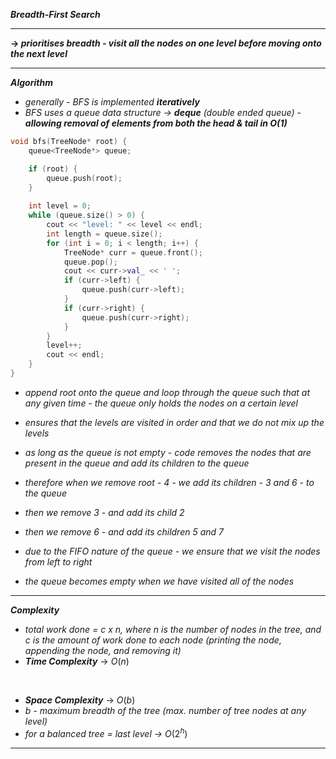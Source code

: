 ***Breadth-First Search***

- - - 

**→ *prioritises breadth - visit all the nodes on one level before moving onto the next level***

- - - 

***Algorithm***

- *generally - BFS is implemented **iteratively***
- *BFS uses a queue data structure → **deque** (double ended queue) - **allowing removal of elements from both the head & tail in O(1)***

```c++
void bfs(TreeNode* root) {
    queue<TreeNode*> queue;

    if (root) {
        queue.push(root);
    }
    
    int level = 0;
    while (queue.size() > 0) {
        cout << "level: " << level << endl;
        int length = queue.size();
        for (int i = 0; i < length; i++) {
            TreeNode* curr = queue.front();
            queue.pop();
            cout << curr->val_ << ' ';
            if (curr->left) {
                queue.push(curr->left);
            }
            if (curr->right) {
                queue.push(curr->right);
            }
        }
        level++;
        cout << endl;
    }
}
```

- *append root onto the queue and loop through the queue such that at any given time - the queue only holds the nodes on a certain level*
- *ensures that the levels are visited in order and that we do not mix up the levels*

- *as long as the queue is not empty - code removes the nodes that are present in the queue and add its children to the queue*
- *therefore when we remove root - 4 - we add its children - 3 and 6 - to the queue*
- *then we remove 3 - and add its child 2*
- *then we remove 6 - and add its children 5 and 7*
- *due to the FIFO nature of the queue - we ensure that we visit the nodes from left to right*
- *the queue becomes empty when we have visited all of the nodes*

- - - 

***Complexity***

- *total work done = c x n, where n is the number of nodes in the tree, and c is the amount of work done to each node (printing the node, appending the node, and removing it)*
- ***Time Complexity*** → $O(n)$

<br>

- ***Space Complexity*** → $O(b)$
- *b - maximum breadth of the tree (max. number of tree nodes at any level)*
- *for a balanced tree = last level →* $O(2^h)$

- - -
